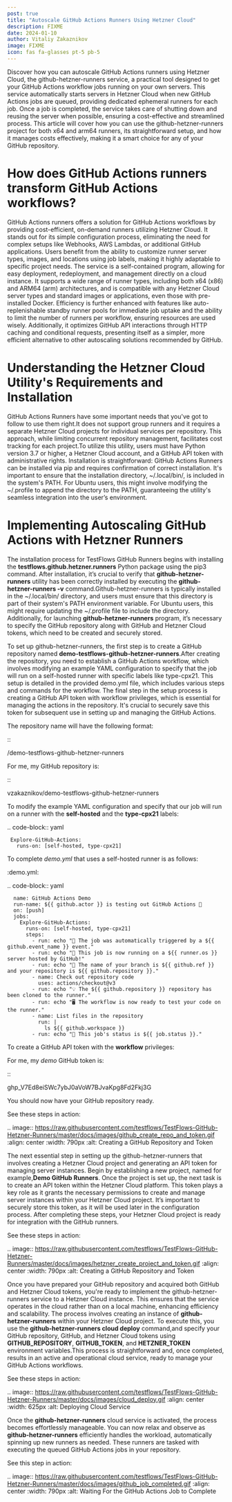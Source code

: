 ```yaml
---
post: true
title: "Autoscale GitHub Actions Runners Using Hetzner Cloud"
description: FIXME
date: 2024-01-10
author: Vitaliy Zakaznikov
image: FIXME
icon: fas fa-glasses pt-5 pb-5
---
```


Discover how you can autoscale GitHub Actions runners using Hetzner Cloud, the github-hetzner-runners service, a practical tool designed to get your GitHub Actions workflow jobs running on your own servers. This service automatically starts servers in Hetzner Cloud when new GitHub Actions jobs are queued, providing dedicated ephemeral runners for each job. Once a job is completed, the service takes care of shutting down and reusing the server when possible, ensuring a cost-effective and streamlined process. This article will cover how you can use the github-hetzner-runners project for both x64 and arm64 runners, its straightforward setup, and how it manages costs effectively, making it a smart choice for any of your GitHub repository.


# How does GitHub Actions runners transform GitHub Actions workflows?

GitHub Actions runners offers a solution for GitHub Actions workflows by providing cost-efficient, on-demand runners utilizing Hetzner Cloud. It stands out for its simple configuration process, eliminating the need for complex setups like Webhooks, AWS Lambdas, or additional GitHub applications. Users benefit from the ability to customize runner server types, images, and locations using job labels, making it highly adaptable to specific project needs. The service is a self-contained program, allowing for easy deployment, redeployment, and management directly on a cloud instance. It supports a wide range of runner types, including both x64 (x86) and ARM64 (arm) architectures, and is compatible with any Hetzner Cloud server types and standard images or applications, even those with pre-installed Docker. Efficiency is further enhanced with features like auto-replenishable standby runner pools for immediate job uptake and the ability to limit the number of runners per workflow, ensuring resources are used wisely. Additionally, it optimizes GitHub API interactions through HTTP caching and conditional requests, presenting itself as a simpler, more efficient alternative to other autoscaling solutions recommended by GitHub.


# Understanding the Hetzner Cloud Utility's Requirements and Installation

GitHub Actions Runners have some important needs that you've got to follow to use them right.It does not support group runners and it requires a separate Hetzner Cloud projects for individual services per repository. This approach, while limiting concurrent repository management, facilitates cost tracking for each project.To utilize this utility, users must have Python version 3.7 or higher, a Hetzner Cloud account, and a GitHub API token with administrative rights. Installation is straightforward: GitHub Actions Runners can be installed via pip and requires confirmation of correct installation. It's important to ensure that the  installation directory, ~/.local/bin/, is included in the system's PATH. For Ubuntu users, this might involve modifying the ~/.profile to append the directory to the PATH, guaranteeing the utility's seamless integration into the user’s environment.


# Implementing Autoscaling GitHub Actions with Hetzner Runners

The installation process for TestFlows GitHub Runners begins with installing the **testflows.github.hetzner.runners** Python package using the pip3 command. After installation, it’s crucial to verify that **github-hetzner-runners** utility has been correctly installed by executing the **github-hetzner-runners -v** command.Github-hetzner-runners is typically installed in the ~/.local/bin/ directory, and users must ensure that this directory is part of their system's PATH environment variable. For Ubuntu users, this might require updating the ~/.profile file to include the directory. Additionally, for launching **github-hetzner-runners** program, it’s necessary to specify the GitHub repository along with GitHub and Hetzner Cloud tokens, which need to be created and securely stored.

To set up github-hetzner-runners, the first step is to create a GitHub repository named **demo-testflows-github-hetzner-runners**.After creating the repository, you need to establish a GitHub Actions workflow, which involves modifying an example YAML configuration to specify that the job will run on a self-hosted runner with specific labels like type-cpx21. This setup is detailed in the provided demo.yml file, which includes various steps and commands for the workflow. The final step in the setup process is creating a GitHub API token with workflow privileges, which is essential for managing the actions in the repository. It's crucial to securely save this token for subsequent use in setting up and managing the GitHub Actions.

The repository name will have the following format:

::

   <username>/demo-testflows-github-hetzner-runners

For me, my GitHub repository is:

::

   vzakaznikov/demo-testflows-github-hetzner-runners

To modify the example YAML configuration and specify that our job will run on a runner with the **self-hosted** and the **type-cpx21**
labels:

.. code-block:: yaml

     Explore-GitHub-Actions:
       runs-on: [self-hosted, type-cpx21]

To complete *demo.yml* that uses a self-hosted runner is as follows:  

:demo.yml:

   .. code-block:: yaml

      name: GitHub Actions Demo
      run-name: ${{ github.actor }} is testing out GitHub Actions 🚀
      on: [push]
      jobs:
        Explore-GitHub-Actions:
          runs-on: [self-hosted, type-cpx21]
          steps:
            - run: echo "🎉 The job was automatically triggered by a ${{ github.event_name }} event."
            - run: echo "🐧 This job is now running on a ${{ runner.os }} server hosted by GitHub!"
            - run: echo "🔎 The name of your branch is ${{ github.ref }} and your repository is ${{ github.repository }}."
            - name: Check out repository code
              uses: actions/checkout@v3
            - run: echo "💡 The ${{ github.repository }} repository has been cloned to the runner."
            - run: echo "🖥️ The workflow is now ready to test your code on the runner."
            - name: List files in the repository
              run: |
                ls ${{ github.workspace }}
            - run: echo "🍏 This job's status is ${{ job.status }}."

To create a GitHub API token with the **workflow** privileges:

For me, my *demo* GitHub token is:

::

   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

You should now have your GitHub repository ready.

See these steps in action:

.. image:: https://raw.githubusercontent.com/testflows/TestFlows-GitHub-Hetzner-Runners/master/docs/images/github_create_repo_and_token.gif
   :align: center
   :width: 790px
   :alt: Creating a GitHub Repository and Token

The next essential step in setting up the github-hetzner-runners that involves creating a Hetzner Cloud project and generating an API token for managing server instances. Begin by establishing a new project, named for example,**Demo GitHub Runners**. Once the project is set up, the next task is to create an API token within the Hetzner Cloud platform. This token plays a key role as it grants the necessary permissions to create and manage server instances within your Hetzner Cloud project. It’s important to securely store this token, as it will be used later in the configuration process. After completing these steps, your Hetzner Cloud project is ready for integration with the GitHub runners.

See these steps in action:

.. image:: https://raw.githubusercontent.com/testflows/TestFlows-GitHub-Hetzner-Runners/master/docs/images/hetzner_create_project_and_token.gif
   :align: center
   :width: 790px
   :alt: Creating a GitHub Repository and Token

Once you have prepared your GitHub repository and acquired both GitHub and Hetzner Cloud tokens, you're ready to implement the github-hetzner-runners service to a Hetzner Cloud instance. This ensures that the service operates in the cloud rather than on a local machine, enhancing efficiency and scalability. The process involves creating an instance of **github-hetzner-runners** within your Hetzner Cloud project. To execute this, you use the **github-hetzner-runners cloud deploy** command,and specify your
GitHub repository, GitHub, and Hetzner Cloud tokens using **GITHUB_REPOSITORY**, **GITHUB_TOKEN**, and **HETZNER_TOKEN** environment variables.This process is straightforward and, once completed, results in an active and operational cloud service, ready to manage your GitHub Actions workflows.

See these steps in action:

.. image:: https://raw.githubusercontent.com/testflows/TestFlows-GitHub-Hetzner-Runners/master/docs/images/cloud_deploy.gif
   :align: center
   :width: 625px
   :alt: Deploying Cloud Service

Once the **github-hetzner-runners** cloud service is activated, the process becomes effortlessly manageable. You can now relax and observe as **github-hetzner-runners** efficiently handles the workload, automatically spinning up new runners as needed. These runners are tasked with executing the queued GitHub Actions jobs in your repository. 

See this step in action:

.. image:: https://raw.githubusercontent.com/testflows/TestFlows-GitHub-Hetzner-Runners/master/docs/images/github_job_completed.gif
   :align: center
   :width: 790px
   :alt: Waiting For the GitHub Actions Job to Complete



  









